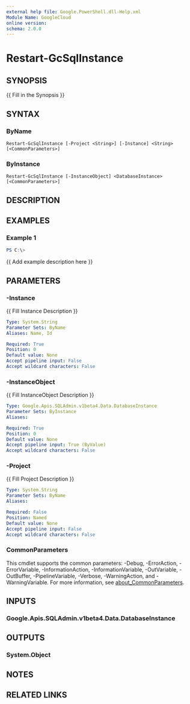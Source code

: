 ```yaml
---
external help file: Google.PowerShell.dll-Help.xml
Module Name: GoogleCloud
online version:
schema: 2.0.0
---
```


# Restart-GcSqlInstance

## SYNOPSIS
{{ Fill in the Synopsis }}

## SYNTAX

### ByName
```
Restart-GcSqlInstance [-Project <String>] [-Instance] <String> [<CommonParameters>]
```

### ByInstance
```
Restart-GcSqlInstance [-InstanceObject] <DatabaseInstance> [<CommonParameters>]
```

## DESCRIPTION


## EXAMPLES

### Example 1
```powershell
PS C:\> 
```

{{ Add example description here }}

## PARAMETERS

### -Instance
{{ Fill Instance Description }}

```yaml
Type: System.String
Parameter Sets: ByName
Aliases: Name, Id

Required: True
Position: 0
Default value: None
Accept pipeline input: False
Accept wildcard characters: False
```

### -InstanceObject
{{ Fill InstanceObject Description }}

```yaml
Type: Google.Apis.SQLAdmin.v1beta4.Data.DatabaseInstance
Parameter Sets: ByInstance
Aliases:

Required: True
Position: 0
Default value: None
Accept pipeline input: True (ByValue)
Accept wildcard characters: False
```

### -Project
{{ Fill Project Description }}

```yaml
Type: System.String
Parameter Sets: ByName
Aliases:

Required: False
Position: Named
Default value: None
Accept pipeline input: False
Accept wildcard characters: False
```

### CommonParameters
This cmdlet supports the common parameters: -Debug, -ErrorAction, -ErrorVariable, -InformationAction, -InformationVariable, -OutVariable, -OutBuffer, -PipelineVariable, -Verbose, -WarningAction, and -WarningVariable. For more information, see [about_CommonParameters](http://go.microsoft.com/fwlink/?LinkID=113216).

## INPUTS

### Google.Apis.SQLAdmin.v1beta4.Data.DatabaseInstance

## OUTPUTS

### System.Object
## NOTES

## RELATED LINKS
